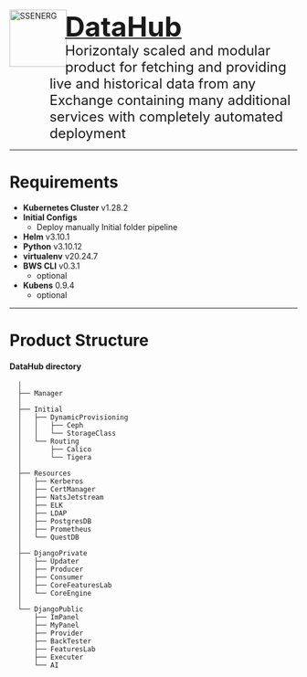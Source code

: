 <a href="https://ssenerg.com">
    <div style="margin-bottom:1em;"> 
        <img style="margin-right:-.2em;" align="left" src="https://i.postimg.cc/3wwHhJvM/logo-dh.png" title="SSENERG" width="100" height="100"/>
    </div>
    <div style="margin-bottom:-1.5em;">
        <h1 display="display:inline;">
            <font size="+4">DataHub</font>
        </h1>
    </div>
</a>

<div style="margin-left:5em;">
    <span style="vertical-align: middle;"><font size="+2">Horizontaly scaled and modular product for fetching and providing live and historical data from any Exchange containing many additional services with completely automated deployment</font></span>
</div>

---

# Requirements
- **Kubernetes Cluster** v1.28.2
- **Initial Configs**
    - Deploy manually Initial folder pipeline
- **Helm** v3.10.1
- **Python** v3.10.12
- **virtualenv** v20.24.7
- **BWS CLI** v0.3.1
    - optional
- **Kubens** 0.9.4
    - optional

---

# Product Structure
#### DataHub directory
```
  │
  ├── Manager 
  │
  ├── Initial 
  │   ├── DynamicProvisioning
  │   │   ├── Ceph
  │   │   └── StorageClass
  │   └── Routing
  │       ├── Calico
  │       └── Tigera
  │
  ├── Resources
  │   ├── Kerberos 
  │   ├── CertManager 
  │   ├── NatsJetstream 
  │   ├── ELK 
  │   ├── LDAP 
  │   ├── PostgresDB 
  │   ├── Prometheus 
  │   └── QuestDB 
  │
  ├── DjangoPrivate
  │   ├── Updater
  │   ├── Producer 
  │   ├── Consumer 
  │   ├── CoreFeaturesLab 
  │   └── CoreEngine 
  │
  └── DjangoPublic
      ├── ImPanel 
      ├── MyPanel 
      ├── Provider 
      ├── BackTester 
      ├── FeaturesLab 
      ├── Executer 
      └── AI 
```
